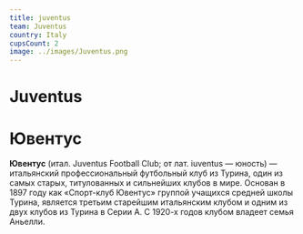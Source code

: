 ```yaml
---
title: juventus
team: Juventus
country: Italy
cupsCount: 2
image: ../images/Juventus.png
---
```


# Juventus
# Ювентус
**Ювентус**  (итал. Juventus Football Club; от лат. iuventus — юность) — итальянский профессиональный футбольный клуб из Турина, один из самых старых, титулованных и сильнейших клубов в мире. Основан в 1897 году как «Спорт-клуб Ювентус» группой учащихся средней школы Турина, является третьим старейшим итальянским клубом и одним из двух клубов из Турина в Серии А. С 1920-х годов клубом владеет семья Аньелли.